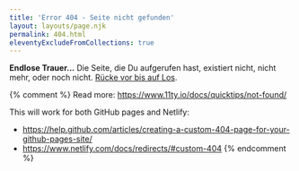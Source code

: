 ```yaml
---
title: 'Error 404 - Seite nicht gefunden'
layout: layouts/page.njk
permalink: 404.html
eleventyExcludeFromCollections: true
---
```


**Endlose Trauer...** Die Seite, die Du aufgerufen hast, existiert nicht, nicht mehr, oder noch nicht. [Rücke vor bis  auf Los](/).

{% comment %}
Read more: https://www.11ty.io/docs/quicktips/not-found/

This will work for both GitHub pages and Netlify:

- https://help.github.com/articles/creating-a-custom-404-page-for-your-github-pages-site/
- https://www.netlify.com/docs/redirects/#custom-404
  {% endcomment %}
